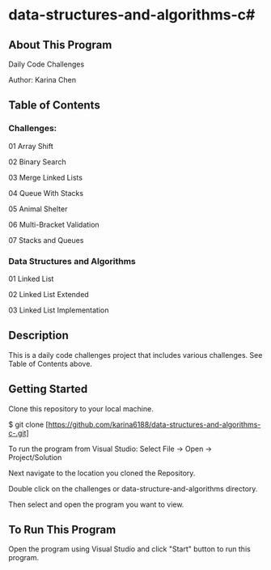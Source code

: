 # data-structures-and-algorithms-c#

## About This Program
Daily Code Challenges

Author: Karina Chen

## Table of Contents
### Challenges:
01 Array Shift

02 Binary Search

03 Merge Linked Lists

04 Queue With Stacks

05 Animal Shelter

06 Multi-Bracket Validation

07 Stacks and Queues

### Data Structures and Algorithms
01 Linked List

02 Linked List Extended

03 Linked List Implementation

## Description
This is a daily code challenges project that includes various challenges. See Table of Contents above.

## Getting Started
Clone this repository to your local machine.

$ git clone [https://github.com/karina6188/data-structures-and-algorithms-c-.git]

To run the program from Visual Studio:
Select File -> Open -> Project/Solution

Next navigate to the location you cloned the Repository.

Double click on the challenges or data-structure-and-algorithms directory.

Then select and open the program you want to view.

## To Run This Program
Open the program using Visual Studio and click "Start" button to run this program.

